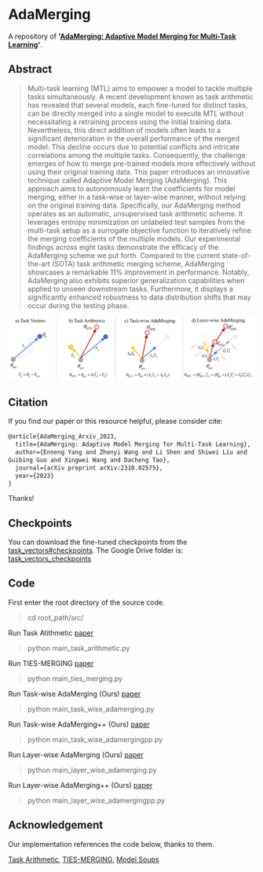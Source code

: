 # AdaMerging

A repository of **'[AdaMerging: Adaptive Model Merging for Multi-Task Learning](https://arxiv.org/abs/2310.02575)'**.


## Abstract
> Multi-task learning (MTL) aims to empower a model to tackle multiple tasks simultaneously. A recent development known as task arithmetic has revealed that several models, each fine-tuned for distinct tasks, can be directly merged into a single model to execute MTL without necessitating a retraining process using the initial training data. Nevertheless, this direct addition of models often leads to a significant deterioration in the overall performance of the merged model. This decline occurs due to potential conflicts and intricate correlations among the multiple tasks. Consequently, the challenge emerges of how to merge pre-trained models more effectively without using their original training data. This paper introduces an innovative technique called Adaptive Model Merging (AdaMerging). This approach aims to autonomously learn the coefficients for model merging, either in a task-wise or layer-wise manner, without relying on the original training data. Specifically, our AdaMerging method operates as an automatic, unsupervised task arithmetic scheme. It leverages entropy minimization on unlabeled test samples from the multi-task setup as a surrogate objective function to iteratively refine the merging coefficients of the multiple models. Our experimental findings across eight tasks demonstrate the efficacy of the AdaMerging scheme we put forth. Compared to the current state-of-the-art (SOTA) task arithmetic merging scheme, AdaMerging showcases a remarkable 11\% improvement in performance. Notably, AdaMerging also exhibits superior generalization capabilities when applied to unseen downstream tasks. Furthermore, it displays a significantly enhanced robustness to data distribution shifts that may occur during the testing phase.

<center>
<img src="./AdaMerging.png" alt="AdaMerging" width="800"/>
</center>


## Citation
If you find our paper or this resource helpful, please consider cite:
```
@article{AdaMerging_Arxiv_2023,
  title={AdaMerging: Adaptive Model Merging for Multi-Task Learning},
  author={Enneng Yang and Zhenyi Wang and Li Shen and Shiwei Liu and Guibing Guo and Xingwei Wang and Dacheng Tao},
  journal={arXiv preprint arXiv:2310.02575},
  year={2023}
}
```
Thanks!


## Checkpoints

You can download the fine-tuned checkpoints from the [task_vectors#checkpoints](https://github.com/mlfoundations/task_vectors#checkpoints).
The Google Drive folder is: [task_vectors_checkpoints](https://drive.google.com/drive/folders/1u_Tva6x0p6oxu5Eo0ZZsf-520Cc_3MKw)

## Code

First enter the root directory of the source code.
> cd root_path/src/

Run Task Atithmetic [paper](https://arxiv.org/abs/2212.04089)
> python main_task_arithmetic.py

Run TIES-MERGING [paper](https://arxiv.org/abs/2306.01708)
> python main_ties_merging.py

Run Task-wise AdaMerging (Ours) [paper](https://arxiv.org/abs/2310.02575)
> python main_task_wise_adamerging.py

Run Task-wise AdaMerging++ (Ours) [paper](https://arxiv.org/abs/2310.02575)
> python main_task_wise_adamergingpp.py

Run Layer-wise AdaMerging (Ours) [paper](https://arxiv.org/abs/2310.02575)
> python main_layer_wise_adamerging.py

Run Layer-wise AdaMerging++ (Ours) [paper](https://arxiv.org/abs/2310.02575)
> python main_layer_wise_adamergingpp.py

## Acknowledgement
Our implementation references the code below, thanks to them.

[Task Arithmetic](https://github.com/mlfoundations/task_vectors), [TIES-MERGING](https://github.com/prateeky2806/ties-merging/tree/main), [Model Soups](https://github.com/mlfoundations/model-soups)
